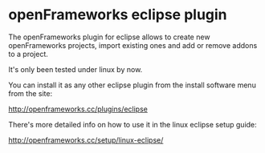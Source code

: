 # openFrameworks eclipse plugin

The openFrameworks plugin for eclipse allows to create new openFrameworks projects, import existing ones and add or remove addons to a project.

It's only been tested under linux by now.

You can install it as any other eclipse plugin from the install software menu from the site:

http://openframeworks.cc/plugins/eclipse

There's more detailed info on how to use it in the linux eclipse setup guide:

http://openframeworks.cc/setup/linux-eclipse/

